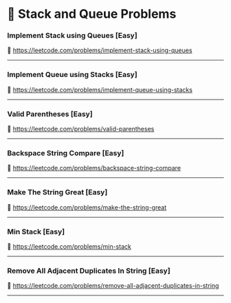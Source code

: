 # 🔗 Stack and Queue Problems

### Implement Stack using Queues [Easy]

🔗 https://leetcode.com/problems/implement-stack-using-queues

---

### Implement Queue using Stacks [Easy]

🔗 https://leetcode.com/problems/implement-queue-using-stacks

---

### Valid Parentheses [Easy]

🔗 https://leetcode.com/problems/valid-parentheses

---

### Backspace String Compare [Easy]

🔗 https://leetcode.com/problems/backspace-string-compare

---

### Make The String Great [Easy]

🔗 https://leetcode.com/problems/make-the-string-great

---

### Min Stack [Easy]

🔗 https://leetcode.com/problems/min-stack

---

### Remove All Adjacent Duplicates In String [Easy]

🔗 https://leetcode.com/problems/remove-all-adjacent-duplicates-in-string

---
